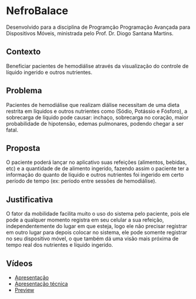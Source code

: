 # NefroBalace

Desenvolvido para a disciplina de Programção Programação Avançada para Dispositivos Móveis, ministrada pelo Prof. Dr. Diogo Santana Martins.

## Contexto
Beneficiar pacientes de hemodiálise através da visualização do controle de líquido ingerido e outros nutrientes.
 
## Problema
Pacientes de hemodiálise que realizam diálise necessitam de uma dieta restrita em líquidos e outros nutrientes como (Sódio, Potássio e Fósforo), a
sobrecarga de líquido pode causar: inchaço, sobrecarga no coração, maior probabilidade de
hipotensão, edemas pulmonares, podendo chegar a ser fatal.
 
## Proposta
O paciente poderá lançar no aplicativo suas refeições (alimentos, bebidas, etc) e a quantidade de
de alimento ingerido, fazendo assim o paciente ter a informação do quanto
de líquido e outros nutrientes foi ingerido em certo período de tempo (ex: período entre sessões de hemodiálise).

## Justificativa
O fator da mobilidade facilita muito o uso do sistema pelo paciente, pois ele pode a qualquer
momento registra em seu celular a sua refeição, independentemente do lugar em que esteja, logo ele
não precisar registrar em outro lugar para depois colocar no sistema, ele pode somente registrar no
seu dispositivo móvel, o que também dá uma visão mais próxima de tempo real dos nutrientes e líquido ingerido.

## Vídeos
- [Apresentação](https://youtu.be/_p9BR6Rk84U)
- [Apresentação técnica](https://youtu.be/GDlKbBp4dXE)
- [Preview](https://www.youtube.com/shorts/Qjn2Z1yE0cA)
